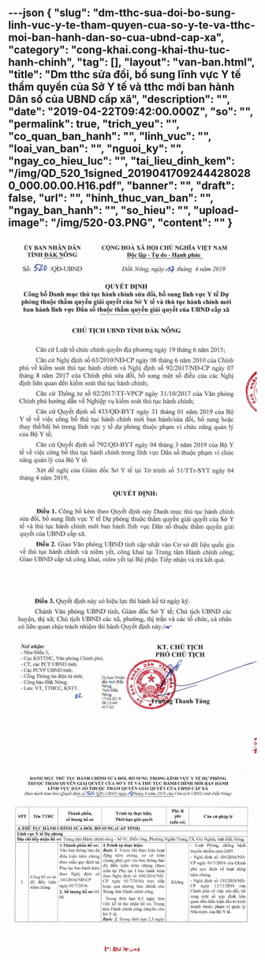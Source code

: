 ---json
{
    "slug": "dm-tthc-sua-doi-bo-sung-linh-vuc-y-te-tham-quyen-cua-so-y-te-va-tthc-moi-ban-hanh-dan-so-cua-ubnd-cap-xa",
    "category": "cong-khai.cong-khai-thu-tuc-hanh-chinh",
    "tag": [],
    "layout": "van-ban.html",
    "title": "Dm tthc sửa đổi, bổ sung lĩnh vực Y tế thẩm quyền của Sở Y tế và tthc mới ban hành Dân số  của UBND cấp xã",
    "description": "",
    "date": "2019-04-22T09:42:00.000Z",
    "so": "",
    "permalink": true,
    "trich_yeu": "",
    "co_quan_ban_hanh": "",
    "linh_vuc": "",
    "loai_van_ban": "",
    "nguoi_ky": "",
    "ngay_co_hieu_luc": "",
    "tai_lieu_dinh_kem": "/img/QD_520_1signed_20190417092444280280_000.00.00.H16.pdf",
    "banner": "",
    "draft": false,
    "url": "",
    "hinh_thuc_van_ban": "",
    "ngay_ban_hanh": "",
    "so_hieu": "",
    "upload-image": "/img/520-03.PNG",
    "__content__": ""
}
---
<p><img alt="" src="/img/520-01.PNG" /></p>

<p><img alt="" src="/img/520-02.PNG" /></p>

<p><img alt="" src="/img/520-03.PNG" /></p>

